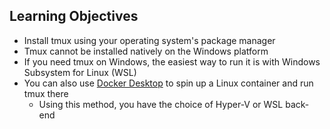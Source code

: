 ## Learning Objectives

* Install tmux using your operating system's package manager
* Tmux cannot be installed natively on the Windows platform
* If you need tmux on Windows, the easiest way to run it is with Windows Subsystem for Linux (WSL)
* You can also use [Docker Desktop](https://www.docker.com/products/docker-desktop) to spin up a Linux container and run tmux there
  * Using this method, you have the choice of Hyper-V or WSL back-end